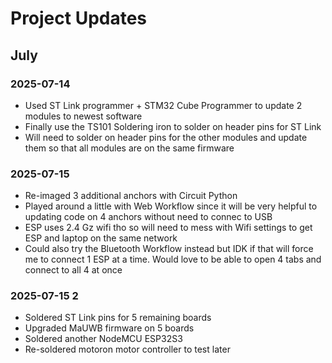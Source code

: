# Project Updates


## July

### 2025-07-14
- Used ST Link programmer + STM32 Cube Programmer to update 2 modules to newest software
- Finally use the TS101 Soldering iron to solder on header pins for ST Link
- Will need to solder on header pins for the other modules and update them so that all modules are on the same firmware

### 2025-07-15
- Re-imaged 3 additional anchors with Circuit Python
- Played around a little with Web Workflow since it will be very helpful to updating code on 4 anchors without need to connec to USB
- ESP uses 2.4 Gz wifi tho so will need to mess with Wifi settings to get ESP and laptop on the same network
- Could also try the Bluetooth Workflow instead but IDK if that will force me to connect 1 ESP at a time. Would love to be able to open 4 tabs and connect to all 4 at once

### 2025-07-15 2
- Soldered ST Link pins for 5 remaining boards
- Upgraded MaUWB firmware on 5 boards
- Soldered another NodeMCU ESP32S3
- Re-soldered motoron motor controller to test later